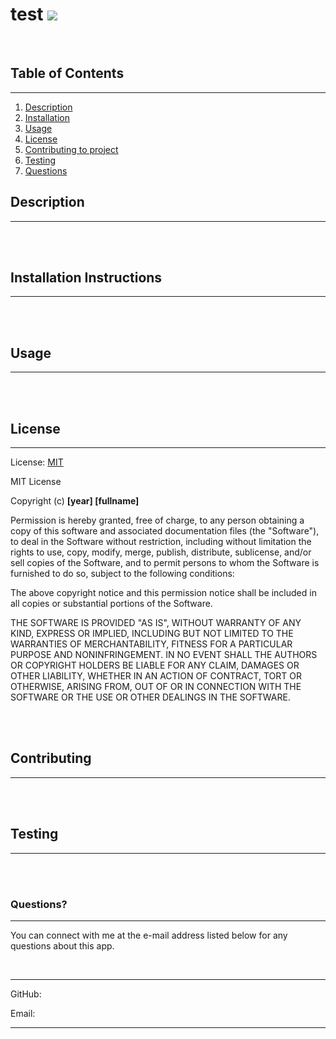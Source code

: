 
# test ![](https://img.shields.io/badge/license-MIT-green)

<br>

## Table of Contents

<hr>

1. [Description](#Descr)
2. [Installation](#Install)
3. [Usage](#Use)
4. [License](#Lic)
5. [Contributing to project](#Contr)
6. [Testing](#Test)
7. <a href='#?'>Questions</a>

## Description <a id= 'Descr'></a>

<hr>



<br>
<br>

## Installation Instructions <a id= 'Install'></a>

<hr>



<br>
<br>

## Usage <a id= 'Use'></a>

<hr>



<br>
<br>

## License <a id= 'Lic'></a>

<hr>


License: [MIT](https://choosealicense.com/licenses/mit/)
<br>

MIT License

Copyright (c) 
**[year] [fullname]**

Permission is hereby granted, free of charge, to any person obtaining a copy
of this software and associated documentation files (the "Software"), to deal
in the Software without restriction, including without limitation the rights
to use, copy, modify, merge, publish, distribute, sublicense, and/or sell
copies of the Software, and to permit persons to whom the Software is
furnished to do so, subject to the following conditions:

The above copyright notice and this permission notice shall be included in all
copies or substantial portions of the Software.

THE SOFTWARE IS PROVIDED "AS IS", WITHOUT WARRANTY OF ANY KIND, EXPRESS OR
IMPLIED, INCLUDING BUT NOT LIMITED TO THE WARRANTIES OF MERCHANTABILITY,
FITNESS FOR A PARTICULAR PURPOSE AND NONINFRINGEMENT. IN NO EVENT SHALL THE
AUTHORS OR COPYRIGHT HOLDERS BE LIABLE FOR ANY CLAIM, DAMAGES OR OTHER
LIABILITY, WHETHER IN AN ACTION OF CONTRACT, TORT OR OTHERWISE, ARISING FROM,
OUT OF OR IN CONNECTION WITH THE SOFTWARE OR THE USE OR OTHER DEALINGS IN THE
SOFTWARE.


<br>
<br>

## Contributing <a id= 'Contr'></a>

<hr>



<br>
<br>

## Testing <a id= 'Test'></a>

<hr>



<br>
<br>

### Questions? <a id='?'></a>

<hr>

You can connect with me at the e-mail address listed below for any questions about this app. 

<br>

<hr>

GitHub: [](https://github.com/)

Email: [](mailto:)

<hr>
